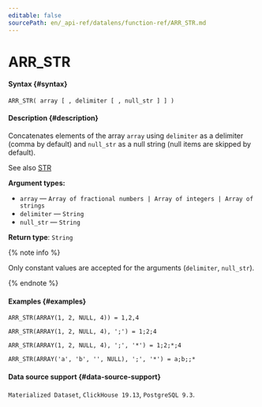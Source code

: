 ```yaml
---
editable: false
sourcePath: en/_api-ref/datalens/function-ref/ARR_STR.md
---
```



# ARR_STR



#### Syntax {#syntax}


```
ARR_STR( array [ , delimiter [ , null_str ] ] )
```

#### Description {#description}
Concatenates elements of the array `array` using `delimiter` as a delimiter (comma by default) and `null_str` as a null string (null items are skipped by default).

See also [STR](STR.md)

**Argument types:**
- `array` — `Array of fractional numbers | Array of integers | Array of strings`
- `delimiter` — `String`
- `null_str` — `String`


**Return type**: `String`

{% note info %}

Only constant values are accepted for the arguments (`delimiter`, `null_str`).

{% endnote %}


#### Examples {#examples}

```
ARR_STR(ARRAY(1, 2, NULL, 4)) = 1,2,4
```

```
ARR_STR(ARRAY(1, 2, NULL, 4), ';') = 1;2;4
```

```
ARR_STR(ARRAY(1, 2, NULL, 4), ';', '*') = 1;2;*;4
```

```
ARR_STR(ARRAY('a', 'b', '', NULL), ';', '*') = a;b;;*
```


#### Data source support {#data-source-support}

`Materialized Dataset`, `ClickHouse 19.13`, `PostgreSQL 9.3`.
